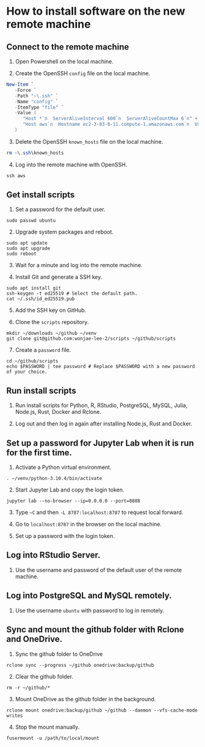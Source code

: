 # How to install software on the new remote machine

## Connect to the remote machine

1. Open Powershell on the local machine.

2. Create the OpenSSH `config` file on the local machine.

```Powershell
New-Item `
   -Force `
   -Path "~\.ssh" `
   -Name "config" `
   -ItemType "file" `
   -Value (
      "Host *`n  ServerAliveInterval 600`n  ServerAliveCountMax 6`n" +
      "Host aws`n  Hostname ec2-3-83-6-11.compute-1.amazonaws.com`n  User ubuntu`n  IdentityFile ~\.ssh\us-east-1.pem`n"
   )
```

3. Delete the OpenSSH `known_hosts` file on the local machine.

```Powershell
rm ~\.ssh\known_hosts
```

4. Log into the remote machine with OpenSSH.

```Powershell
ssh aws
```

## Get install scripts

1. Set a password for the default user.

```Shell
sudo passwd ubuntu
```

2. Upgrade system packages and reboot.

```Shell
sudo apt update
sudo apt upgrade
sudo reboot
```

3. Wait for a minute and log into the remote machine.

4. Install Git and generate a SSH key.

```Shell
sudo apt install git
ssh-keygen -t ed25519 # Select the default path.
cat ~/.ssh/id_ed25519.pub
```

5. Add the SSH key on GitHub.

6. Clone the `scripts` repository.

```Shell
mkdir ~/downloads ~/github ~/venv
git clone git@github.com:wonjae-lee-2/scripts ~/github/scripts
```

7. Create a `password` file.

```Shell
cd ~/github/scripts
echo $PASSWORD | tee password # Replace $PASSWORD with a new password of your choice.
```

## Run install scripts

1. Run install scripts for Python, R, RStudio, PostgreSQL, MySQL, Julia, Node.js, Rust, Docker and Rclone.

2. Log out and then log in again after installing Node.js, Rust and Docker.

## Set up a password for Jupyter Lab when it is run for the first time.

1. Activate a Python virtual environment.

```Shell
. ~/venv/python-3.10.4/bin/activate
```

2. Start Jupyter Lab and copy the login token.

```Shell
jupyter lab --no-browser --ip=0.0.0.0 --port=8888
```

3. Type `~C` and then `-L 8787:localhost:8787` to request local forward.

4. Go to `localhost:8787` in the browser on the local machine.

5. Set up a password with the login token.

## Log into RStudio Server.

1. Use the username and password of the default user of the remote machine.

## Log into PostgreSQL and MySQL remotely.

1. Use the username `ubuntu` with password to log in remotely.

## Sync and mount the github folder with Rclone and OneDrive.

1. Sync the github folder to OneDrive

```Shell
rclone sync --progress ~/github onedrive:backup/github
```

2. Clear the github folder.
```Shell
rm -r ~/github/*
```

3. Mount OneDrive as the github folder in the background.

```Shell
rclone mount onedrive:backup/github ~/github --daemon --vfs-cache-mode writes
```

4. Stop the mount manually.

```Shell
fusermount -u /path/to/local/mount
```
